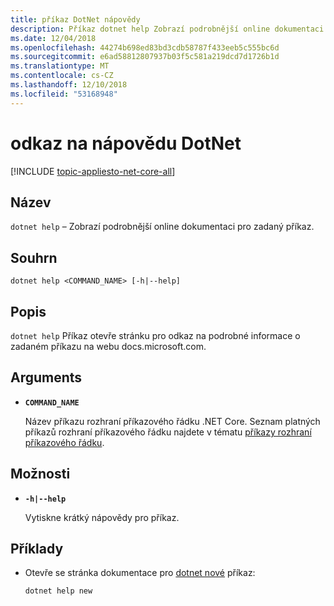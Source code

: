 ```yaml
---
title: příkaz DotNet nápovědy
description: Příkaz dotnet help Zobrazí podrobnější online dokumentaci pro zadaný příkaz.
ms.date: 12/04/2018
ms.openlocfilehash: 44274b698ed83bd3cdb58787f433eeb5c555bc6d
ms.sourcegitcommit: e6ad58812807937b03f5c581a219dcd7d1726b1d
ms.translationtype: MT
ms.contentlocale: cs-CZ
ms.lasthandoff: 12/10/2018
ms.locfileid: "53168948"
---
```

# <a name="dotnet-help-reference"></a>odkaz na nápovědu DotNet

[!INCLUDE [topic-appliesto-net-core-all](../../../includes/topic-appliesto-net-core-2plus.md)]

## <a name="name"></a>Název

`dotnet help` – Zobrazí podrobnější online dokumentaci pro zadaný příkaz.

## <a name="synopsis"></a>Souhrn

`dotnet help <COMMAND_NAME> [-h|--help]`

## <a name="description"></a>Popis

`dotnet help` Příkaz otevře stránku pro odkaz na podrobné informace o zadaném příkazu na webu docs.microsoft.com.

## <a name="arguments"></a>Arguments

* **`COMMAND_NAME`**

  Název příkazu rozhraní příkazového řádku .NET Core. Seznam platných příkazů rozhraní příkazového řádku najdete v tématu [příkazy rozhraní příkazového řádku](index.md#cli-commands).

## <a name="options"></a>Možnosti

* **`-h|--help`**

  Vytiskne krátký nápovědy pro příkaz.

## <a name="examples"></a>Příklady

* Otevře se stránka dokumentace pro [dotnet nové](dotnet-new.md) příkaz:

  ```console
  dotnet help new
  ```